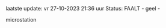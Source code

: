 laatste update: 
vr 27-10-2023 21:36   uur 
Status: FAALT - geel - 
<div class="service Y">microstation</div>